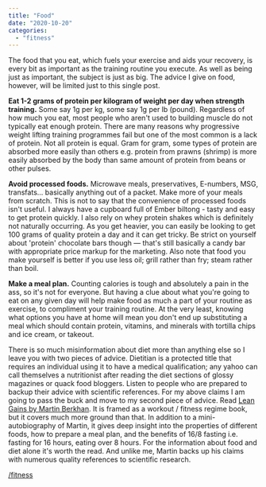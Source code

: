 ```yaml
---
title: "Food"
date: "2020-10-20"
categories: 
  - "fitness"
---
```


The food that you eat, which fuels your exercise and aids your recovery, is every bit as important as the training routine you execute. As well as being just as important, the subject is just as big. The advice I give on food, however, will be limited just to this single post.

  

**Eat 1-2 grams of protein per kilogram of weight per day when strength training.** Some say 1g per kg, some say 1g per lb (pound). Regardless of how much you eat, most people who aren't used to building muscle do not typically eat enough protein. There are many reasons why progressive weight lifting training programmes fail but one of the most common is a lack of protein. Not all protein is equal. Gram for gram, some types of protein are absorbed more easily than others e.g. protein from prawns (shrimp) is more easily absorbed by the body than same amount of protein from beans or other pulses.

  

**Avoid processed foods.** Microwave meals, preservatives, E-numbers, MSG, transfats... basically anything out of a packet. Make more of your meals from scratch. This is not to say that the convenience of processed foods isn't useful. I always have a cupboard full of Ember biltong - tasty and easy to get protein quickly. I also rely on whey protein shakes which is definitely not naturally occurring. As you get heavier, you can easily be looking to get 100 grams of quality protein a day and it can get tricky. Be strict on yourself about 'protein' chocolate bars though ― that's still basically a candy bar with appropriate price markup for the marketing. Also note that food you make yourself is better if you use less oil; grill rather than fry; steam rather than boil.

  

**Make a meal plan.** Counting calories is tough and absolutely a pain in the ass, so it's not for everyone. But having a clue about what you're going to eat on any given day will help make food as much a part of your routine as exercise, to compliment your training routine. At the very least, knowing what options you have at home will mean you don't end up substituting a meal which should contain protein, vitamins, and minerals with tortilla chips and ice cream, or takeout.

  

There is so much misinformation about diet more than anything else so I leave you with two pieces of advice. Dietitian is a protected title that requires an individual using it to have a medical qualification; any yahoo can call themselves a nutritionist after reading the diet sections of glossy magazines or quack food bloggers. Listen to people who are prepared to backup their advice with scientific references. For my above claims I am going to pass the buck and move to my second piece of advice. Read [Lean Gains by Martin Berkhan](https://www.amazon.com/Leangains-Method-Researched-Practiced-Perfected-ebook/dp/B07G3GFLTX). It is framed as a workout / fitness regime book, but it covers much more ground than that. In addition to a mini-autobiography of Martin, it gives deep insight into the properties of different foods, how to prepare a meal plan, and the benefits of 16/8 fasting i.e. fasting for 16 hours, eating over 8 hours. For the information about food and diet alone it's worth the read. And unlike me, Martin backs up his claims with numerous quality references to scientific research.

  

[/fitness](https://lifebeyondfife.com/fitness/)
